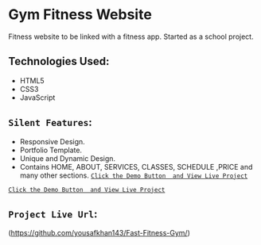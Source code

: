 # Gym Fitness Website

Fitness website to be linked with a fitness app. Started as a school project.

## Technologies Used:

* HTML5
* CSS3
* JavaScript

## `Silent Features`:

* Responsive Design.
* Portfolio Template.
* Unique and Dynamic Design.
* Contains HOME, ABOUT, SERVICES, CLASSES, SCHEDULE ,PRICE and many other sections.
[`Click the Demo Button  and View Live Project`](https://github.com/yousafkhan143/Fast-Fitness-Gym/)

[`Click the Demo Button  and View Live Project`](https://mian-ali.github.io/GymWebsite/)


## `Project Live Url`:

(https://github.com/yousafkhan143/Fast-Fitness-Gym/)

